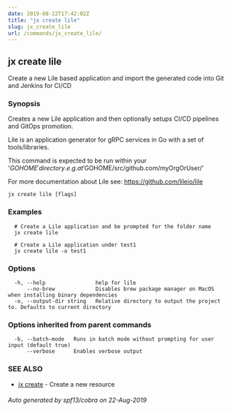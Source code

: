```yaml
---
date: 2019-08-22T17:42:02Z
title: "jx create lile"
slug: jx_create_lile
url: /commands/jx_create_lile/
---
```

## jx create lile

Create a new Lile based application and import the generated code into Git and Jenkins for CI/CD

### Synopsis

Creates a new Lile application and then optionally setups CI/CD pipelines and GitOps promotion. 

Lile is an application generator for gRPC services in Go with a set of tools/libraries. 

This command is expected to be run within your '$GOHOME' directory. e.g. at '$GOHOME/src/github.com/myOrgOrUser/' 

For more documentation about Lile see: https://github.com/lileio/lile

```
jx create lile [flags]
```

### Examples

```
  # Create a Lile application and be prompted for the folder name
  jx create lile
  
  # Create a Lile application under test1
  jx create lile -o test1
```

### Options

```
  -h, --help                help for lile
      --no-brew             Disables brew package manager on MacOS when installing binary dependencies
  -o, --output-dir string   Relative directory to output the project to. Defaults to current directory
```

### Options inherited from parent commands

```
  -b, --batch-mode   Runs in batch mode without prompting for user input (default true)
      --verbose      Enables verbose output
```

### SEE ALSO

* [jx create](/commands/jx_create/)	 - Create a new resource

###### Auto generated by spf13/cobra on 22-Aug-2019
